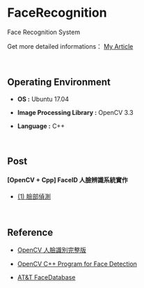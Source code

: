 # FaceRecognition

Face Recognition System

Get more detailed informations： [My Article](https://a1996850622.github.io/FaceID/)

<br/>

## Operating Environment

* **OS :** Ubuntu 17.04

* **Image Processing Library :** OpenCV 3.3

* **Language :** C++

<br/>

## Post

#### [OpenCV + Cpp] FaceID 人臉辨識系統實作

- [(1) 臉部偵測](https://a1996850622.github.io/Post/OpenCV/FaceID/FaceID.html)

<br/>

## Reference

* [OpenCV 人臉識別完整版](http://www.jianshu.com/p/232b12db4ea6)

* [OpenCV C++ Program for Face Detection](http://www.geeksforgeeks.org/opencv-c-program-face-detection/)

* [AT&T FaceDatabase](http://www.cl.cam.ac.uk/research/dtg/attarchive/facedatabase.html)
